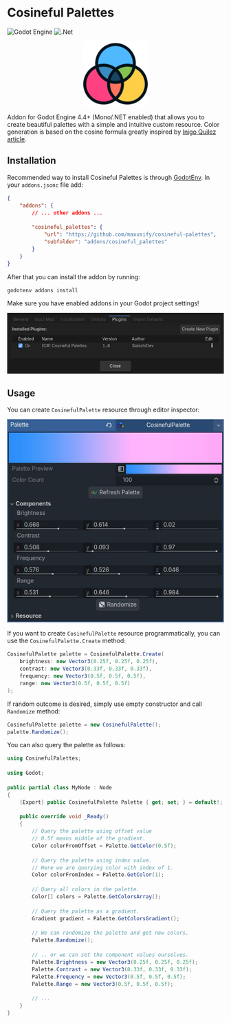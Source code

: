# Cosineful Palettes

![Godot Engine](https://img.shields.io/badge/GODOT-%23FFFFFF.svg?style=for-the-badge&logo=godot-engine) ![.Net](https://img.shields.io/badge/.NET-5C2D91?style=for-the-badge&logo=.net&logoColor=white)


<p align="center">
    <img src="icon.svg" alt="Cosineful Palette" width="150" />
</p>

Addon for Godot Engine 4.4+ (Mono/.NET enabled) that allows you to create beautiful palettes with a simple and intuitive custom resource. Color generation is based on the cosine formula greatly inspired by [Inigo Quilez article](https://iquilezles.org/articles/palettes/).

## Installation

Recommended way to install Cosineful Palettes is through [GodotEnv](https://github.com/chickensoft-games/GodotEnv). In your `addons.jsonc` file add:

```json
{
    "addons": {
        // ... other addons ...

        "cosineful_palettes": {
            "url": "https://github.com/maxusify/cosineful-palettes",
            "subfolder": "addons/cosineful_palettes"
        }
    }
}
```

After that you can install the addon by running:

```sh
godotenv addons install
```

Make sure you have enabled addons in your Godot project settings!

<p align="center">
    <img 
        src="assets/images//installation-enable-addon.jpg"
        alt="Enable addon in Godot project settings"
    />
</p>

## Usage

You can create `CosinefulPalette` resource through editor inspector:

<p align="center">
    <img 
        src="assets/images/showcase-editor-inspector-01.jpg"
        alt="Create CosinefulPalette resource through editor inspector"
    />
</p>

If you want to create `CosinefulPalette` resource programmatically, you can use the `CosinefulPalette.Create` method:


```csharp
CosinefulPalette palette = CosinefulPalette.Create(
    brightness: new Vector3(0.25f, 0.25f, 0.25f),
    contrast: new Vector3(0.33f, 0.33f, 0.33f),
    frequency: new Vector3(0.5f, 0.5f, 0.5f),
    range: new Vector3(0.5f, 0.5f, 0.5f)
);
```

If random outcome is desired, simply use empty constructor and call `Randomize` method:

```csharp
CosinefulPalette palette = new CosinefulPalette();
palette.Randomize();
```
 
You can also query the palette as follows:

```csharp
using CosinefulPalettes;

using Godot;

public partial class MyNode : Node
{
    [Export] public CosinefulPalette Palette { get; set; } = default!;

    public override void _Ready()
    {
        // Query the palette using offset value
        // 0.5f means middle of the gradient.
        Color colorFromOffset = Palette.GetColor(0.5f);

        // Query the palette using index value.
        // Here we are querying color with index of 1.
        Color colorFromIndex = Palette.GetColor(1);

        // Query all colors in the palette.
        Color[] colors = Palette.GetColorsArray();

        // Query the palette as a gradient.
        Gradient gradient = Palette.GetColorsGradient();

        // We can randomize the palette and get new colors.
        Palette.Randomize();

        // .. or we can set the component values ourselves.
        Palette.Brightness = new Vector3(0.25f, 0.25f, 0.25f);
        Palette.Contrast = new Vector3(0.33f, 0.33f, 0.33f);
        Palette.Frequency = new Vector3(0.5f, 0.5f, 0.5f);
        Palette.Range = new Vector3(0.5f, 0.5f, 0.5f);

        // ...
    }
}
```
